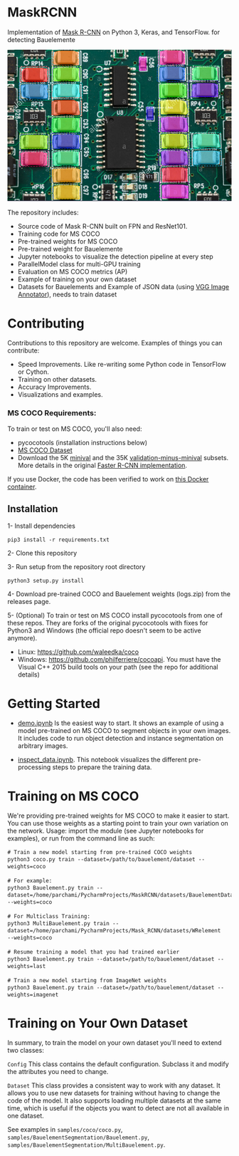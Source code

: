 # MaskRCNN
Implementation of [Mask R-CNN](https://arxiv.org/abs/1703.06870) on Python 3,  Keras, and TensorFlow. for detecting Bauelemente

![Instance Segmentation Sample for one class training](samples/BauelementSegmentation/bauelement.png)

The repository includes:
* Source code of Mask R-CNN built on FPN and ResNet101.
* Training code for MS COCO
* Pre-trained weights for MS COCO
* Pre-trained weight for Bauelemente
* Jupyter notebooks to visualize the detection pipeline at every step
* ParallelModel class for multi-GPU training
* Evaluation on MS COCO metrics (AP)
* Example of training on your own dataset
* Datasets for Bauelements and Example of JSON data (using [VGG Image Annotator](https://gitlab.com/vgg/via/tags/via-1.0.6)), needs to train dataset

# Contributing

Contributions to this repository are welcome. Examples of things you can contribute:

- Speed Improvements. Like re-writing some Python code in TensorFlow or Cython.
- Training on other datasets.
- Accuracy Improvements.
- Visualizations and examples.


### MS COCO Requirements:
To train or test on MS COCO, you'll also need:
* pycocotools (installation instructions below)
* [MS COCO Dataset](http://cocodataset.org/#home)
* Download the 5K [minival](https://dl.dropboxusercontent.com/s/o43o90bna78omob/instances_minival2014.json.zip?dl=0)
  and the 35K [validation-minus-minival](https://dl.dropboxusercontent.com/s/s3tw5zcg7395368/instances_valminusminival2014.json.zip?dl=0)
  subsets. More details in the original [Faster R-CNN implementation](https://github.com/rbgirshick/py-faster-rcnn/blob/master/data/README.md).

If you use Docker, the code has been verified to work on
[this Docker container](https://hub.docker.com/r/waleedka/modern-deep-learning/).


## Installation

1- Install dependencies

    pip3 install -r requirements.txt

2- Clone this repository

3- Run setup from the repository root directory

    python3 setup.py install

4- Download pre-trained COCO and Bauelement weights (logs.zip) from the releases page.

5- (Optional) To train or test on MS COCO install pycocotools from one of these repos. They are forks of the original pycocotools with fixes for Python3 and Windows (the official repo doesn't seem to be active anymore).
- Linux: https://github.com/waleedka/coco
- Windows: https://github.com/philferriere/cocoapi. You must have the Visual C++ 2015 build tools on your path (see the repo for additional details)

# Getting Started
* [demo.ipynb](samples/BauelementSegmentation/demo.ipynb) Is the easiest way to start. It shows an example of using a model pre-trained on MS COCO to segment objects in your own images.
It includes code to run object detection and instance segmentation on arbitrary images.

* [inspect_data.ipynb](samples/BauelementSegmentation/coco/inspect_bauelement_data.ipynb). This notebook visualizes the different pre-processing steps
to prepare the training data.

# Training on MS COCO
We're providing pre-trained weights for MS COCO to make it easier to start. You can
use those weights as a starting point to train your own variation on the network.
Usage: import the module (see Jupyter notebooks for examples), or run from the command line as such:

    # Train a new model starting from pre-trained COCO weights
    python3 coco.py train --dataset=/path/to/bauelement/dataset --weights=coco
    
    # For example: 
    python3 Bauelement.py train --dataset=/home/parchami/PycharmProjects/MaskRCNN/datasets/BauelementDataset
    --weights=coco
    
    # For Multiclass Training:
    python3 MultiBauelement.py train --dataset=/home/parchami/PycharmProjects/Mask_RCNN/datasets/WRelement
    --weights=coco
    
    # Resume training a model that you had trained earlier
    python3 Bauelement.py train --dataset=/path/to/bauelement/dataset --weights=last

    # Train a new model starting from ImageNet weights
    python3 Bauelement.py train --dataset=/path/to/bauelement/dataset --weights=imagenet

# Training on Your Own Dataset

In summary, to train the model on your own dataset you'll need to extend two classes:

```Config```
This class contains the default configuration. Subclass it and modify the attributes you need to change.

```Dataset```
This class provides a consistent way to work with any dataset. 
It allows you to use new datasets for training without having to change 
the code of the model. It also supports loading multiple datasets at the
same time, which is useful if the objects you want to detect are not 
all available in one dataset. 

See examples in `samples/coco/coco.py`, `samples/BauelementSegmentation/Bauelement.py`, `samples/BauelementSegmentation/MultiBauelement.py`.

